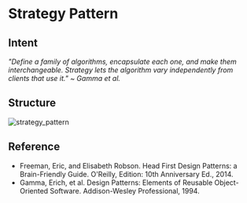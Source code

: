 # Strategy Pattern

## Intent
*"Define a family of algorithms, encapsulate each one, and make them interchangeable. Strategy lets the algorithm vary independently from clients that use it." ~ Gamma et al.*

## Structure
![strategy_pattern](https://raw.githubusercontent.com/Code2Bits/Design-Patterns-Java/master/Behavioral%20Patterns/Strategy/Images/strategy_pattern.png)

## Reference
* Freeman, Eric, and Elisabeth Robson. Head First Design Patterns: a Brain-Friendly Guide. O'Reilly, Edition: 10th Anniversary Ed., 2014.
* Gamma, Erich, et al. Design Patterns: Elements of Reusable Object-Oriented Software. Addison-Wesley Professional, 1994.